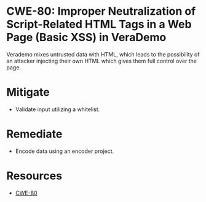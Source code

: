 # CWE-80: Improper Neutralization of Script-Related HTML Tags in a Web Page (Basic XSS) in VeraDemo
Verademo mixes untrusted data with HTML, which leads to the possibility of an attacker injecting their own HTML which gives them full control over the page.

# Mitigate
* Validate input utilizing a whitelist.

# Remediate
* Encode data using an encoder project.

# Resources
* [CWE-80](https://cwe.mitre.org/data/definitions/80.html)
